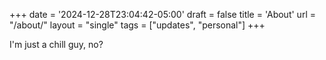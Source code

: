 +++
date = '2024-12-28T23:04:42-05:00'
draft = false
title = 'About'
url = "/about/"
layout = "single"
tags = ["updates", "personal"]
+++

I'm just a chill guy, no?